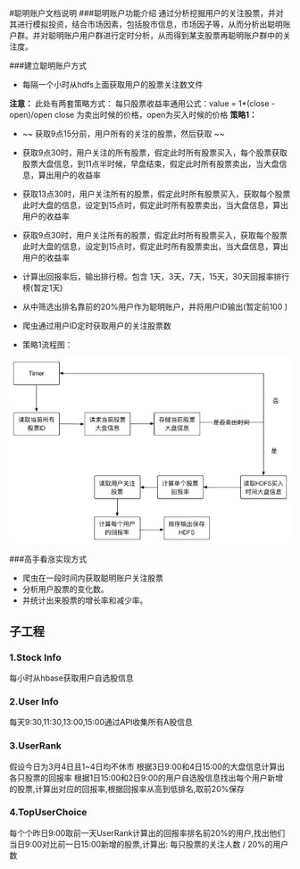 #聪明账户文档说明
###聪明账户功能介绍
通过分析挖掘用户的关注股票，并对其进行模拟投资，结合市场因素，包括股市信息，市场因子等，从而分析出聪明账户群。并对聪明账户用户群进行定时分析，从而得到某支股票再聪明账户群中的关注度。


###建立聪明账户方式
* 每隔一个小时从hdfs上面获取用户的股票关注数文件

**注意：**
   此处有两套策略方式：
   每只股票收益率通用公式：value = 1*(close - open)/open
   close 为卖出时候的价格，open为买入时候的价格 
**策略1：**


*  ~~ 获取9点15分前，用户所有的关注的股票，然后获取 ~~
* 获取9点30时，用户关注的所有股票，假定此时所有股票买入，每个股票获取股票大盘信息，到11点半时候，早盘结束，假定此时所有股票卖出，当大盘信息，算出用户的收益率 
* 获取13点30时，用户关注所有的股票，假定此时所有股票买入，获取每个股票此时大盘的信息，设定到15点时，假定此时所有股票卖出，当大盘信息，算出用户的收益率
* 获取9点30时，用户关注所有的股票，假定此时所有股票买入，获取每个股票此时大盘的信息，设定到15点时，假定此时所有股票卖出，当大盘信息，算出用户的收益率

* 计算出回报率后，输出排行榜。包含 1天，3天，7天，15天，30天回报率排行榜(暂定1天)
* 从中筛选出排名靠前的20%用户作为聪明账户，并将用户ID输出(暂定前100 )
* 爬虫通过用户ID定时获取用户的关注股票数

* 策略1流程图：

![策略1流程图](/pic/strategy1.jpg)


###高手看涨实现方式
* 爬虫在一段时间内获取聪明账户关注股票
* 分析用户股票的变化数。
* 并统计出来股票的增长率和减少率。
 

## 子工程
### 1.Stock Info
每小时从hbase获取用户自选股信息
### 2.User Info
每天9:30,11:30,13:00,15:00通过API收集所有A股信息
### 3.UserRank
假设今日为3月4日且1~4日均不休市
根据3日9:00和4日15:00的大盘信息计算出各只股票的回报率
根据1日15:00和2日9:00的用户自选股信息找出每个用户新增的股票,计算出对应的回报率,根据回报率从高到低排名,取前20%保存
### 4.TopUserChoice
每个个昨日9:00取前一天UserRank计算出的回报率排名前20%的用户,找出他们当日9:00对比前一日15:00新增的股票,计算出:
每只股票的关注人数 / 20%的用户数

